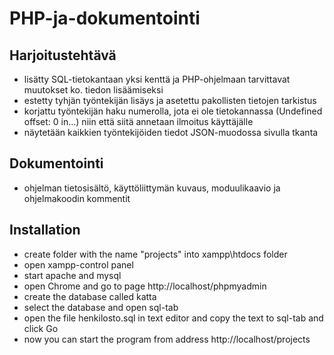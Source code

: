 # PHP-ja-dokumentointi

## Harjoitustehtävä
- lisätty SQL-tietokantaan yksi kenttä ja PHP-ohjelmaan tarvittavat muutokset ko. tiedon lisäämiseksi
- estetty tyhjän työntekijän lisäys ja asetettu pakollisten tietojen tarkistus
- korjattu työntekijän haku numerolla, jota ei ole tietokannassa (Undefined offset: 0 in...) niin että siitä annetaan ilmoitus käyttäjälle
- näytetään kaikkien työntekijöiden tiedot JSON-muodossa sivulla tkanta

## Dokumentointi
- ohjelman tietosisältö, käyttöliittymän kuvaus, moduulikaavio ja ohjelmakoodin kommentit

## Installation
- create folder with the name "projects" into xampp\htdocs folder
- open xampp-control panel
- start apache and mysql
- open Chrome and go to page http://localhost/phpmyadmin
- create the database called katta
- select the database and open sql-tab
- open the file henkilosto.sql in text editor and copy the text to sql-tab and click Go
- now you can start the program from address http://localhost/projects
